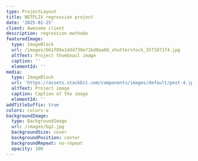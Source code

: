 ```yaml
---
type: ProjectLayout
title: NETFLIX regression project
date: '2025-01-25'
client: Awesome client
description: regression methode
featuredImage:
  type: ImageBlock
  url: /images/661f89a1ddd730e71bd0aa0d_shutterstock_357107174.jpg
  altText: Project thumbnail image
  caption: ''
  elementId: ''
media:
  type: ImageBlock
  url: 'https://assets.stackbit.com/components/images/default/post-4.jpeg'
  altText: Project image
  caption: Caption of the image
  elementId: ''
addTitleSuffix: true
colors: colors-a
backgroundImage:
  type: BackgroundImage
  url: /images/bg2.jpg
  backgroundSize: cover
  backgroundPosition: center
  backgroundRepeat: no-repeat
  opacity: 100
---
```

